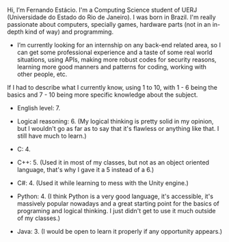 Hi, I’m Fernando Estácio. I'm a Computing Science student of UERJ (Universidade do Estado do Rio de Janeiro). I was born in Brazil. 
I'm really passionate about computers, specially games, hardware parts (not in an in-depth kind of way) and programming.

- I’m currently looking for an internship on any back-end related area, so I can get some professional experience and a taste of
  some real world situations, using APIs, making more robust codes for security reasons, learning more good manners 
  and patterns for coding, working with other people, etc.

If I had to describe what I currently know, using 1 to 10, with 1 - 6 being the basics and 7 - 10 being more specific knowledge about the subject.

- English level: 7. 

- Logical reasoning: 6.
(My logical thinking is pretty solid in my opinion, but I wouldn't go as far as to say that it's flawless or anything like that. I still have much to learn.)

- C: 4.
- C++: 5. (Used it in most of my classes, but not as an object oriented language, that's why I gave it a 5 instead of a 6.)
- C#: 4. (Used it while learning to mess with the Unity engine.)

- Python: 4.
(I think Python is a very good language, it's accessible, it's massively popular nowadays and a great starting point for the basics 
of programing and logical thinking. I just didn't get to use it much outside of my classes.)

- Java: 3.
(I would be open to learn it properly if any opportunity appears.)

 
